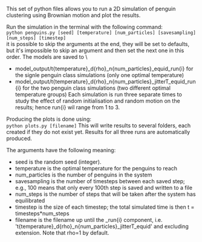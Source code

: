 This set of python files allows you to run a 2D simulation of penguin clustering using Brownian motion and plot the results.

Run the simulation in the terminal with the following command: \
`python penguins.py [seed] [temperature] [num_particles] [savesampling] [num_steps] [timestep]` \
it is possible to skip the arguments at the end, they will be set to defaults, but it's impossible to skip an argument and then set the next one in this order.
The models are saved to \
- model_output/t{temperature}_d{rho}_n{num_particles}_equid_run{i} for the signle penguin class simulations (only one optimal temperature)
- model_output/t{temperature}_d{rho}_n{num_particles}_jitterT_equid_run{i} for the two penguin class simulations (two different optimal temperature groups)
Each simulation is run three separate times to study the effect of random initialisation and random motion on the results; hence run{i} wil range from 1 to 3.

Producing the plots is done using: \
`python plots.py [filename]`
This will write results to several folders, each created if they do not exist yet. Results for all three runs are automatically produced.  

The arguments have the following meaning: 
 - seed is the random seed (integer). 
 - temperature is the optimal temperature for the penguins to reach
 - num_particles is the number of penguins in the system
 - savesampling is the number of timesteps between each saved step; e.g., 100 means that only every 100th step is saved and written to a file
 - num_steps is the number of steps that will be taken after the system has equilibrated
 - timestep is the size of each timestep; the total simulated time is then t = timesteps*num_steps
 - filename is the filename up until the _run{i} component, i.e. 't{temperature}_d{rho}_n{num_particles}_jitterT_equid' and excluding extension.
Note that rho=1 by default.
